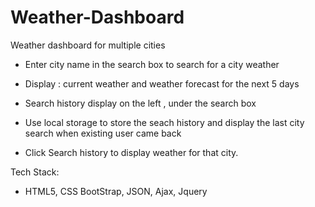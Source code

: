 # Weather-Dashboard
Weather dashboard for multiple cities

- Enter city name in the search box to search for a city weather
+ Display : current weather and weather forecast for the next 5 days

- Search history display on the left , under the search box

- Use local storage to store the seach history and display the last city search when existing user came back

- Click Search history to display weather for that city.

Tech Stack:
- HTML5, CSS BootStrap, JSON, Ajax, Jquery